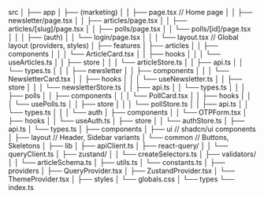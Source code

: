 src
│
├── app
│ ├── (marketing)
│ │ ├── page.tsx // Home page
│ │ ├── newsletter/page.tsx
│ │ ├── articles/page.tsx
│ │ ├── articles/[slug]/page.tsx
│ │ ├── polls/page.tsx
│ │ └── polls/[id]/page.tsx
│ │
│ ├── (auth)
│ │ └── login/page.tsx
│ │
│ └── layout.tsx // Global layout (providers, styles)
│
├── features
│ ├── articles
│ │ ├── components
│ │ │ └── ArticleCard.tsx
│ │ ├── hooks
│ │ │ └── useArticles.ts
│ │ ├── store
│ │ │ └── articleStore.ts
│ │ ├── api.ts
│ │ └── types.ts
│ │
│ ├── newsletter
│ │ ├── components
│ │ │ └── NewsletterCard.tsx
│ │ ├── hooks
│ │ │ └── useNewsletter.ts
│ │ ├── store
│ │ │ └── newsletterStore.ts
│ │ ├── api.ts
│ │ └── types.ts
│ │
│ ├── polls
│ │ ├── components
│ │ │ └── PollCard.tsx
│ │ ├── hooks
│ │ │ └── usePolls.ts
│ │ ├── store
│ │ │ └── pollStore.ts
│ │ ├── api.ts
│ │ └── types.ts
│ │
│ └── auth
│ ├── components
│ │ └── OTPForm.tsx
│ ├── hooks
│ │ └── useAuth.ts
│ ├── store
│ │ └── authStore.ts
│ ├── api.ts
│ └── types.ts
│
├── components
│ ├── ui // shadcn/ui components
│ ├── layout // Header, Sidebar variants
│ └── common // Buttons, Skeletons
│
├── lib
│ ├── apiClient.ts
│ ├── react-query/
│ │ └── queryClient.ts
│ ├── zustand/
│ │ └── createSelectors.ts
│ ├── validators/
│ │ └── articleSchema.ts
│ ├── utils.ts
│ └── constants.ts
│
├── providers
│ ├── QueryProvider.tsx
│ ├── ZustandProvider.tsx
│ └── ThemeProvider.tsx
│
├── styles
│ └── globals.css
│
└── types
└── index.ts
